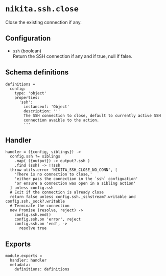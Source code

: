 
# `nikita.ssh.close`

Close the existing connection if any.

## Configuration

* `ssh` (boolean)   
  Return the SSH connection if any and if true, null if false.

## Schema definitions

    definitions =
      config:
        type: 'object'
        properties:
          'ssh':
            instanceof: 'Object'
            description: '''
            The SSH connection to close, default to currently active SSH
            connection avaible to the action.
            '''

## Handler

    handler = ({config, siblings}) ->
      config.ssh ?= siblings
        .map( ({output}) -> output?.ssh )
        .find (ssh) -> !!ssh
      throw utils.error 'NIKITA_SSH_CLOSE_NO_CONN', [
        'There is no connection to close,'
        'either pass the connection in the `ssh` configuation'
        'or ensure a connection was open in a sibling action'
      ] unless config.ssh
      # Exit if the connection is already close
      return false unless config.ssh._sshstream?.writable and config.ssh._sock?.writable
      # Terminate the connection
      new Promise (resolve, reject) ->
        config.ssh.end()
        config.ssh.on 'error', reject
        config.ssh.on 'end', ->
          resolve true

## Exports

    module.exports =
      handler: handler
      metadata:
        definitions: definitions
